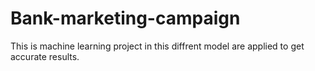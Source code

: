 # Bank-marketing-campaign
This is machine learning project in this diffrent model are applied to get accurate results.
